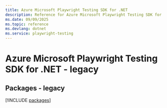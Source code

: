 ```yaml
---
title: Azure Microsoft Playwright Testing SDK for .NET
description: Reference for Azure Microsoft Playwright Testing SDK for .NET
ms.date: 09/09/2025
ms.topic: reference
ms.devlang: dotnet
ms.service: playwright-testing
---
```

# Azure Microsoft Playwright Testing SDK for .NET - legacy
## Packages - legacy
[!INCLUDE [packages](microsoft-playwright-testing-index.md)]